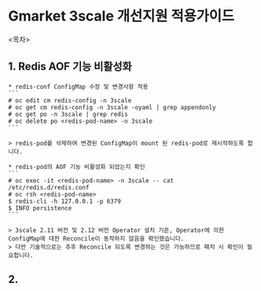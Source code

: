 # Gmarket 3scale 개선지원 적용가이드

<목차>

   
## 1. Redis AOF 기능 비활성화
    * redis-conf ConfigMap 수정 및 변경사항 적용
    ```
    # oc edit cm redis-config -n 3scale
    # oc get cm redis-config -n 3scale -oyaml | grep appendonly
    # oc get po -n 3scale | grep redis
    # oc delete po <redis-pod-name> -n 3scale
    ```
    
    > redis-pod를 삭제하여 변경된 ConfigMap이 mount 된 redis-pod로 재시작하도록 합니다.
   
    * redis-pod의 AOF 기능 비활성화 되었는지 확인
    ```
    # oc exec -it <redis-pod-name> -n 3scale -- cat /etc/redis.d/redis.conf
    # oc rsh <redis-pod-name>
    $ redis-cli -h 127.0.0.1 -p 6379
    $ INFO persistence
    ```
    
    > 3scale 2.11 버전 및 2.12 버전 Operator 설치 기준, Operator에 의한 ConfigMap에 대한 Reconcile이 동작하지 않음을 확인했습니다.
    > 다만 기술적으로는 추후 Reconcile 되도록 변경하는 것은 가능하므로 패치 시 확인이 필요합니다.

   
## 2. 
